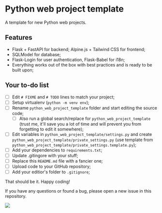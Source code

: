 # Python web project template

A template for new Python web projects.

## Features

- Flask + FastAPI for backend; Alpine.js + Tailwind CSS for frontend;
- SQLModel for database;
- Flask-Login for user authentication, Flask-Babel for i18n;
- Everything works out of the box with best practices and is ready to be built upon;

## Your to-do list

- [ ] Edit `# FIXME` and `# TODO` lines to match your project;
- [ ] Setup virtualenv (`python -m venv env`);
- [ ] Rename `python_web_project_template` folder and start editing the source code;
  - [ ] Also run a global search/replace for `python_web_project_template` (trust me, it'll save you a lot of time and will prevent you from forgetting to edit it somewhere);
- [ ] Edit variables in `python_web_project_template/settings.py` and create `python_web_project_template/private_settings.py` (use template from `python_web_project_template/private_settings.template.py`);
- [ ] Add your dependencies to `requirements.txt`;
- [ ] Update .gitingore with your stuff;
- [ ] Replace this `README.md` file with a fancier one;
- [ ] Upload code to your GitHub repository;
- [ ] Add your editior's folder to `.gitignore`;

That should be it. Happy coding!

If you have any questions or found a bug, please open a new issue in this repository.

<a href="https://www.buymeacoffee.com/skevo"><img src="https://img.buymeacoffee.com/button-api/?text=Support me&emoji=🐣&slug=skevo&button_colour=ffa200&font_colour=000000&font_family=Poppins&outline_colour=000000&coffee_colour=FFDD00" /></a>
